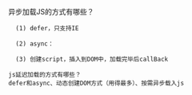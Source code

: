 
异步加载JS的方式有哪些？
```
  (1) defer，只支持IE

  (2) async：

  (3) 创建script，插入到DOM中，加载完毕后callBack

js延迟加载的方式有哪些？
defer和async、动态创建DOM方式（用得最多）、按需异步载入js
```
